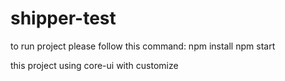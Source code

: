 # shipper-test

to run project please follow this command:
npm install
npm start

this project using core-ui with customize
